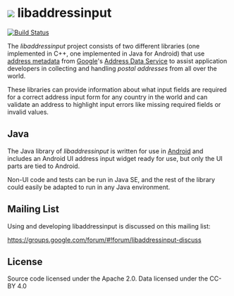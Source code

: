 # ![](https://github.com/google/libaddressinput/wiki/libaddressinput-icon-70x55.png) libaddressinput

[![Build Status](https://travis-ci.org/googlei18n/libaddressinput.svg?branch=master)](https://travis-ci.org/googlei18n/libaddressinput)

The _libaddressinput_ project consists of two different libraries (one
implemented in C++, one implemented in Java for Android) that use
[address metadata](https://github.com/google/libaddressinput/wiki/AddressValidationMetadata)
from
[Google](https://developers.google.com/)'s
[Address Data Service](https://chromium-i18n.appspot.com/ssl-address/data)
to assist application developers in collecting and handling _postal addresses_
from all over the world.

These libraries can provide information about what input fields are required for
a correct address input form for any country in the world and can validate an
address to highlight input errors like missing required fields or invalid
values.

## Java

The Java library of _libaddressinput_ is written for use in
[Android](https://developer.android.com/) and includes an Android UI address
input widget ready for use, but only the UI parts are tied to Android.

Non-UI code and tests can be run in Java SE, and the rest of the library could
easily be adapted to run in any Java environment.

## Mailing List

Using and developing libaddressinput is discussed on this mailing list:

https://groups.google.com/forum/#!forum/libaddressinput-discuss

## License

Source code licensed under the Apache 2.0. Data licensed under the CC-BY 4.0
